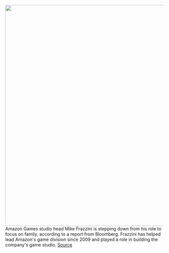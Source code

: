 <img src='https://cdn.vox-cdn.com/thumbor/ZD6s6P1B4AnQ1OW2HzY72ONjVdU=/0x0:3000x2000/1200x800/filters:focal(1538x490:2018x970)/cdn.vox-cdn.com/uploads/chorus_image/image/70675265/482006519.0.jpg' width='700px' /><br/>
Amazon Games studio head Mike Frazzini is stepping down from his role to focus on family, according to a report from Bloomberg. Frazzini has helped lead Amazon's game division since 2009 and played a role in building the company's game studio.
<a href='https://www.theverge.com/2022/3/26/22997395/amazon-games-studio-boss-mike-frazzini-stepping-down'> Source <a/>